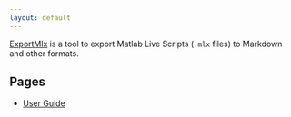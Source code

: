 ```yaml
---
layout: default
---
```


[ExportMlx](https://github.com/janklab/ExportMlx) is a tool to export Matlab Live Scripts (`.mlx` files) to Markdown and other formats.

## Pages

* [User Guide](UserGuide.html)

